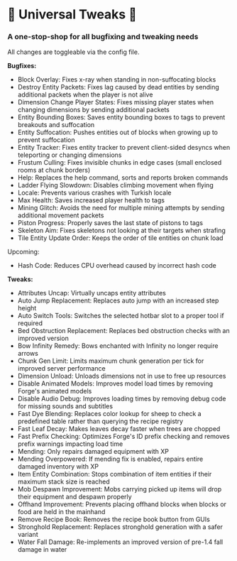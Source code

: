 # 🔧 Universal Tweaks 🔧
### A one-stop-shop for all bugfixing and tweaking needs

All changes are toggleable via the config file.

**Bugfixes:**
* Block Overlay: Fixes x-ray when standing in non-suffocating blocks
* Destroy Entity Packets: Fixes lag caused by dead entities by sending additional packets when the player is not alive
* Dimension Change Player States: Fixes missing player states when changing dimensions by sending additional packets
* Entity Bounding Boxes: Saves entity bounding boxes to tags to prevent breakouts and suffocation
* Entity Suffocation: Pushes entities out of blocks when growing up to prevent suffocation
* Entity Tracker: Fixes entity tracker to prevent client-sided desyncs when teleporting or changing dimensions
* Frustum Culling: Fixes invisible chunks in edge cases (small enclosed rooms at chunk borders)
* Help: Replaces the help command, sorts and reports broken commands
* Ladder Flying Slowdown: Disables climbing movement when flying
* Locale: Prevents various crashes with Turkish locale
* Max Health: Saves increased player health to tags
* Mining Glitch: Avoids the need for multiple mining attempts by sending additional movement packets
* Piston Progress: Properly saves the last state of pistons to tags
* Skeleton Aim: Fixes skeletons not looking at their targets when strafing
* Tile Entity Update Order: Keeps the order of tile entities on chunk load

Upcoming:
* Hash Code: Reduces CPU overhead caused by incorrect hash code

**Tweaks:**
* Attributes Uncap: Virtually uncaps entity attributes
* Auto Jump Replacement: Replaces auto jump with an increased step height
* Auto Switch Tools: Switches the selected hotbar slot to a proper tool if required
* Bed Obstruction Replacement: Replaces bed obstruction checks with an improved version
* Bow Infinity Remedy: Bows enchanted with Infinity no longer require arrows
* Chunk Gen Limit: Limits maximum chunk generation per tick for improved server performance
* Dimension Unload: Unloads dimensions not in use to free up resources
* Disable Animated Models: Improves model load times by removing Forge's animated models
* Disable Audio Debug: Improves loading times by removing debug code for missing sounds and subtitles
* Fast Dye Blending: Replaces color lookup for sheep to check a predefined table rather than querying the recipe registry
* Fast Leaf Decay: Makes leaves decay faster when trees are chopped
* Fast Prefix Checking: Optimizes Forge's ID prefix checking and removes prefix warnings impacting load time
* Mending: Only repairs damaged equipment with XP
* Mending Overpowered: If mending fix is enabled, repairs entire damaged inventory with XP
* Item Entity Combination: Stops combination of item entities if their maximum stack size is reached
* Mob Despawn Improvement: Mobs carrying picked up items will drop their equipment and despawn properly
* Offhand Improvement: Prevents placing offhand blocks when blocks or food are held in the mainhand
* Remove Recipe Book: Removes the recipe book button from GUIs
* Stronghold Replacement: Replaces stronghold generation with a safer variant
* Water Fall Damage: Re-implements an improved version of pre-1.4 fall damage in water